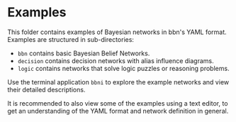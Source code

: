 # Examples

This folder contains examples of Bayesian networks in bbn's YAML format.
Examples are structured in sub-directories:

- `bbn` contains basic Bayesian Belief Networks.
- `decision` contains decision networks with alias influence diagrams.
- `logic` contains networks that solve logic puzzles or reasoning problems.

Use the terminal application `bbni` to explore the example networks and view their detailed descriptions.

It is recommended to also view some of the examples using a text editor, to get an understanding of the YAML format
and network definition in general.
